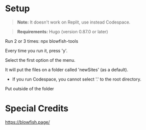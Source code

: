 # Setup
> **Note:** It doesn't work on Replit, use instead Codespace.

> **Requirements:** Hugo (version 0.87.0 or later)

Run 2 or 3 times: npx blowfish-tools

Every time you run it, press 'y'.

Select the first option of the menu.

It will put the files on a folder called 'newSites' (as a default).
- If you run Codespace, you cannot select '.' to the root directory.

Put outside of the folder

# Special Credits
https://blowfish.page/
